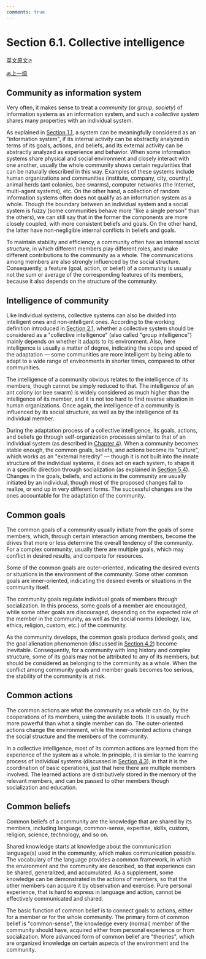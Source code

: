 ```yaml
---
comments: true
---
```


# Section 6.1. Collective intelligence

[英文原文↗](https://cis.temple.edu/~pwang/GTI-book/GTI-CH6/GTI-6-1.html)

[🔙上一级](./index.md)

## Community as information system

Very often, it makes sense to treat a _community_ (or _group_, _society_) of information systems as an information system, and such a _collective system_ shares many properties with an individual system.

As explained in [Section 1.1](../chapter1/1.1.md), a system can be meaningfully considered as an "information system", if its internal activity can be abstractly analyzed in terms of its goals, actions, and beliefs, and its external activity can be abstractly analyzed as experience and behavior. When some information systems share physical and social environment and closely interact with one another, usually the whole community shows certain regularities that can be naturally described in this way. Examples of these systems include human organizations and communities (institute, company, city, country), animal herds (ant colonies, bee swarms), computer networks (the Internet, multi-agent systems), etc. On the other hand, a collection of random information systems often does not qualify as an information system as a whole. Though the boundary between an individual system and a social system is fuzzy (some communities behave more "like a single person" than the others), we can still say that in the former the components are more closely coupled, with more consistent beliefs and goals. On the other hand, the latter have non-negligible internal conflicts in beliefs and goals.

To maintain stability and efficiency, a community often has an internal _social structure_, in which different members play different roles, and make different contributions to the community as a whole. The communications among members are also strongly influenced by the social structure. Consequently, a feature (goal, action, or belief) of a community is usually not the sum or average of the corresponding features of its members, because it also depends on the structure of the community.

## Intelligence of community

Like individual systems, collective systems can also be divided into intelligent ones and non-intelligent ones. According to the working definition introduced in [Section 2.1](../chapter2/2.1.md), whether a collective system should be considered as a "collective intelligence" (also called "group intelligence") mainly depends on whether it adapts to its environment. Also, here intelligence is usually a matter of degree, indicating the scope and speed of the adaptation — some communities are more intelligent by being able to adapt to a wide range of environments in shorter times, compared to other communities.

The intelligence of a community obvious relates to the intelligence of its members, though cannot be simply reduced to that. The intelligence of an ant colony (or bee swarm) is widely considered as much higher than the intelligence of its member, and it is not too hard to find reverse situation in human organizations. Once again, the intelligence of a community is influenced by its social structure, as well as by the intelligence of its individual member.

During the adaptation process of a collective intelligence, its goals, actions, and beliefs go through self-organization processes similar to that of an individual system (as described in [Chapter 4](../chapter4/4.htmd)). When a community becomes stable enough, the common goals, beliefs, and actions become its "culture", which works as an "external heredity" — though it is not built into the innate structure of the individual systems, it does act on each system, to shape it in a specific direction through socialization (as explained in [Section 5.4](../chapter5/5.4.md)). Changes in the goals, beliefs, and actions in the community are usually initiated by an individual, though most of the proposed changes fail to realize, or end up in very different forms. The successful changes are the ones accountable for the adaptation of the community.

## Common goals

The common goals of a community usually initiate from the goals of some members, which, through certain interaction among members, become the drives that more or less determine the overall tendency of the community. For a complex community, usually there are multiple goals, which may conflict in desired results, and compete for resources.

Some of the common goals are outer-oriented, indicating the desired events or situations in the environment of the community. Some other common goals are inner-oriented, indicating the desired events or situations in the community itself.

The community goals regulate individual goals of members through socialization. In this process, some goals of a member are encouraged, while some other goals are discouraged, depending on the expected role of the member in the community, as well as the social norms (ideology, law, ethics, religion, custom, etc.) of the community.

As the community develops, the common goals produce derived goals, and the goal alienation phenomenon (discussed in [Section 4.2](../chapter4/4.2.md)) become inevitable. Consequently, for a community with long history and complex structure, some of its goals may not be attributed to any of its members, but should be considered as belonging to the community as a whole. When the conflict among community goals and member goals becomes too serious, the stability of the community is at risk.

## Common actions

The common actions are what the community as a whole can do, by the cooperations of its members, using the available tools. It is usually much more powerful than what a single member can do. The outer-oriented actions change the environment, while the inner-oriented actions change the social structure and the members of the community.

In a collective intelligence, most of its common actions are learned from the experience of the system as a whole. In principle, it is similar to the learning process of individual systems (discussed in [Section 4.3](../chapter4/4.3.md)), in that it is the coordination of basic operations, just that here there are multiple members involved. The learned actions are distributively stored in the memory of the relevant members, and can be passed to other members though socialization and education.

## Common beliefs

Common beliefs of a community are the knowledge that are shared by its members, including language, common-sense, expertise, skills, custom, religion, science, technology, and so on.

Shared knowledge starts at knowledge about the communication language(s) used in the community, which makes communication possible. The vocabulary of the language provides a common framework, in which the environment and the community are described, so that experience can be shared, generalized, and accumulated. As a supplement, some knowledge can be demonstrated in the actions of members, so that the other members can acquire it by observation and exercise. Pure personal experience, that is hard to express in language and action, cannot be effectively communicated and shared.

The basic function of common belief is to connect goals to actions, either for a member or for the whole community. The primary form of common belief is "common-sense", the knowledge every (normal) member of the community should have, acquired either from personal experience or from socialization. More advanced form of common belief are "theories", which are organized knowledge on certain aspects of the environment and the community.
